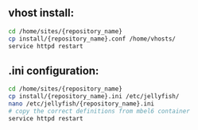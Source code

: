 ## vhost install:
```bash
cd /home/sites/{repository_name}
cp install/{repository_name}.conf /home/vhosts/
service httpd restart
```

## .ini configuration:
```bash
cd /home/sites/{repository_name}
cp install/{repository_name}.ini /etc/jellyfish/
nano /etc/jellyfish/{repository_name}.ini
# copy the correct definitions from mbel6 container
service httpd restart
```
